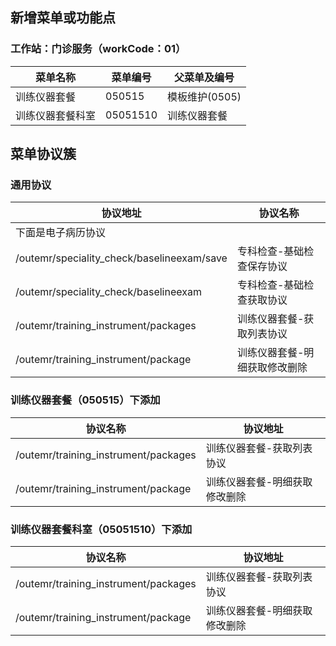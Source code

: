 ## 新增菜单或功能点


### 工作站：门诊服务（workCode：01）

| 菜单名称 | 菜单编号   | 父菜单及编号     |
| ---- | ------ | ---------- |
| 训练仪器套餐 | 050515 | 模板维护(0505) |
| 训练仪器套餐科室 | 05051510 | 训练仪器套餐 |



## 菜单协议簇

### 通用协议

| 协议地址       | 协议名称      |
| ------------------ | ------- |
|下面是电子病历协议            |   |
|/outemr/speciality_check/baselineexam/save            |  专科检查-基础检查保存协议 |
|/outemr/speciality_check/baselineexam            |  专科检查-基础检查获取协议 |
|/outemr/training_instrument/packages            |   训练仪器套餐-获取列表协议 |     |
|/outemr/training_instrument/package        |  训练仪器套餐-明细获取修改删除 |



### 训练仪器套餐（050515）下添加

| 协议名称      | 协议地址                                     |
| --------- | ---------------------------------------- |
|/outemr/training_instrument/packages            |   训练仪器套餐-获取列表协议 |     |
|/outemr/training_instrument/package        |  训练仪器套餐-明细获取修改删除 |

### 训练仪器套餐科室（05051510）下添加

| 协议名称      | 协议地址                                     |
| --------- | ---------------------------------------- |
|/outemr/training_instrument/packages            |   训练仪器套餐-获取列表协议 |     |
|/outemr/training_instrument/package        |  训练仪器套餐-明细获取修改删除 |

